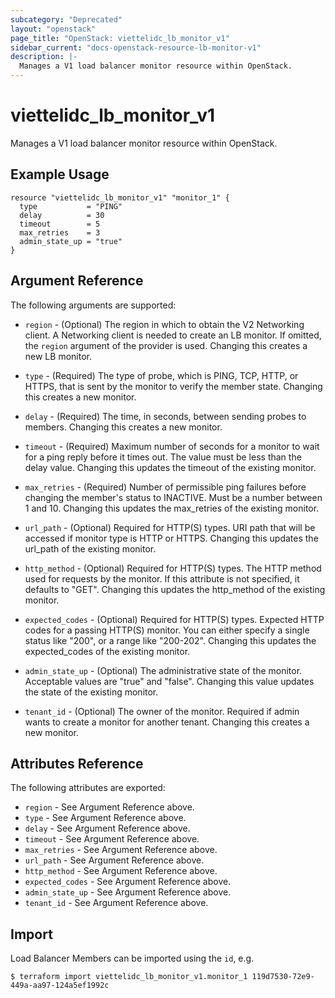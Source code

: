 ```yaml
---
subcategory: "Deprecated"
layout: "openstack"
page_title: "OpenStack: viettelidc_lb_monitor_v1"
sidebar_current: "docs-openstack-resource-lb-monitor-v1"
description: |-
  Manages a V1 load balancer monitor resource within OpenStack.
---
```


# viettelidc\_lb\_monitor\_v1

Manages a V1 load balancer monitor resource within OpenStack.

## Example Usage

```hcl
resource "viettelidc_lb_monitor_v1" "monitor_1" {
  type           = "PING"
  delay          = 30
  timeout        = 5
  max_retries    = 3
  admin_state_up = "true"
}
```

## Argument Reference

The following arguments are supported:

* `region` - (Optional) The region in which to obtain the V2 Networking client.
    A Networking client is needed to create an LB monitor. If omitted, the
    `region` argument of the provider is used. Changing this creates a new
    LB monitor.

* `type` - (Required) The type of probe, which is PING, TCP, HTTP, or HTTPS,
    that is sent by the monitor to verify the member state. Changing this
    creates a new monitor.

* `delay` - (Required) The time, in seconds, between sending probes to members.
    Changing this creates a new monitor.

* `timeout` - (Required) Maximum number of seconds for a monitor to wait for a
    ping reply before it times out. The value must be less than the delay value.
    Changing this updates the timeout of the existing monitor.

* `max_retries` - (Required) Number of permissible ping failures before changing
    the member's status to INACTIVE. Must be a number between 1 and 10. Changing
    this updates the max_retries of the existing monitor.

* `url_path` - (Optional) Required for HTTP(S) types. URI path that will be
    accessed if monitor type is HTTP or HTTPS. Changing this updates the
    url_path of the existing monitor.

* `http_method` - (Optional) Required for HTTP(S) types. The HTTP method used
    for requests by the monitor. If this attribute is not specified, it defaults
    to "GET". Changing this updates the http_method of the existing monitor.

* `expected_codes` - (Optional) Required for HTTP(S) types. Expected HTTP codes
    for a passing HTTP(S) monitor. You can either specify a single status like
    "200", or a range like "200-202". Changing this updates the expected_codes
    of the existing monitor.

* `admin_state_up` - (Optional) The administrative state of the monitor.
    Acceptable values are "true" and "false". Changing this value updates the
    state of the existing monitor.

* `tenant_id` - (Optional) The owner of the monitor. Required if admin wants to
    create a monitor for another tenant. Changing this creates a new monitor.

## Attributes Reference

The following attributes are exported:

* `region` - See Argument Reference above.
* `type` - See Argument Reference above.
* `delay` - See Argument Reference above.
* `timeout` - See Argument Reference above.
* `max_retries` - See Argument Reference above.
* `url_path` - See Argument Reference above.
* `http_method` - See Argument Reference above.
* `expected_codes` - See Argument Reference above.
* `admin_state_up` - See Argument Reference above.
* `tenant_id` - See Argument Reference above.

## Import

Load Balancer Members can be imported using the `id`, e.g.

```
$ terraform import viettelidc_lb_monitor_v1.monitor_1 119d7530-72e9-449a-aa97-124a5ef1992c
```
